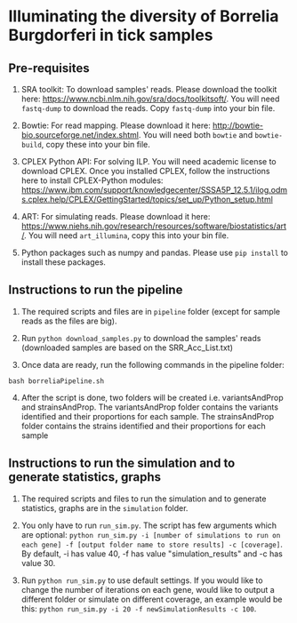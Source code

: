 # Illuminating the diversity of Borrelia Burgdorferi in tick samples
## Pre-requisites
1) SRA toolkit: To download samples' reads. Please download the toolkit here: https://www.ncbi.nlm.nih.gov/sra/docs/toolkitsoft/. You will need `fastq-dump` to download the reads. Copy `fastq-dump` into your bin file.

2) Bowtie: For read mapping. Please download it here: http://bowtie-bio.sourceforge.net/index.shtml. You will need both `bowtie` and `bowtie-build`, copy these into your bin file.

3) CPLEX Python API: For solving ILP. You will need academic license to download CPLEX. Once you installed CPLEX, follow the instructions here to install CPLEX-Python modules: https://www.ibm.com/support/knowledgecenter/SSSA5P_12.5.1/ilog.odms.cplex.help/CPLEX/GettingStarted/topics/set_up/Python_setup.html 

4) ART: For simulating reads. Please download it here: https://www.niehs.nih.gov/research/resources/software/biostatistics/art/. You will need `art_illumina`, copy this into your bin file.

5) Python packages such as numpy and pandas. Please use `pip install` to install these packages.

## Instructions to run the pipeline
1) The required scripts and files are in `pipeline` folder (except for sample reads as the files are big). 

2) Run `python download_samples.py` to download the samples' reads (downloaded samples are based on the SRR_Acc_List.txt)

3) Once data are ready, run the following commands in the pipeline folder:
```
bash borreliaPipeline.sh
```

4) After the script is done, two folders will be created i.e. variantsAndProp and strainsAndProp. The variantsAndProp folder contains the variants identified and their proportions for each sample. The strainsAndProp folder contains the strains identified and their proportions for each sample

## Instructions to run the simulation and to generate statistics, graphs
1) The required scripts and files to run the simulation and to generate statistics, graphs are in the `simulation` folder.

2) You only have to run `run_sim.py`. The script has few arguments which are optional: `python run_sim.py -i [number of simulations to run on each gene] -f [output folder name to store results] -c [coverage]`. By default, -i has value 40, -f has value "simulation_results" and -c has value 30. 

3) Run `python run_sim.py` to use default settings. If you would like to change the number of iterations on each gene, would like to output a different folder or simulate on different coverage, an example would be this: `python run_sim.py -i 20 -f newSimulationResults -c 100`. 

